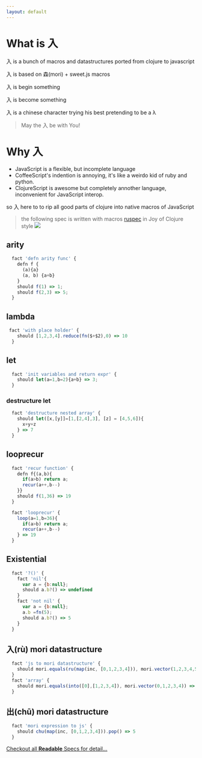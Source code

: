 ```yaml
---
layout: default
---
```


# What is 入

入 is a bunch of macros and datastructures ported from clojure to javascript

入 is based on 森(mori) + sweet.js macros

入 is begin something

入 is become something

入 is a chinese character trying his best pretending to be a λ

> May the 入 be with You!

# Why 入

- JavaScript is a flexible, but incomplete language
- CoffeeScript's indention is annoying, it's like a weirdo kid of ruby and python.
- ClojureScript is awesome but completely annother language, inconvenient for JavaScript interop.

so 入 here to to rip all good parts of clojure into native macros of JavaScript

> the following spec is written with macros [ruspec](https://github.com/jcouyang/ru/blob/master/macro/ruspec.sjs) in Joy of Clojure style
![](https://camo.githubusercontent.com/74a363f77896ab6fc4dbd6ab258d31b15de57ed2/68747470733a2f2f7261772e6769746875622e636f6d2f6d617269636b2f6d69646a652d636c6f6a7572652d746573742d7475746f7269616c2f6d61737465722f696d616765732f6f746865722f7472757468792e6a7067)

## arity

```javascript
  fact 'defn arity func' {
    defn f {
      (a){a}
      (a, b) {a+b}
    }
    should f(1) => 1;
    should f(2,3) => 5;
  }
```

## lambda

```js
 fact 'with place holder' {
    should [1,2,3,4].reduce(fn($+$2),0) => 10
  }
```

## let

```js
  fact 'init variables and return expr' {
    should let(a=1,b=2){a+b} => 3;
  }
```

### destructure let
```js
  fact 'destructure nested array' {
    should let([x,[y]]=[1,[2,4],3], [z] = [4,5,6]){
      x+y+z
    } => 7
  }
```

## looprecur
```javascript
  fact 'recur function' {
    defn f{(a,b){
      if(a>b) return a;
      recur(a++,b--)
    }}
    should f(1,36) => 19
  }
```

```javascript
  fact 'looprecur' {
    loop(a=1,b=36){
      if(a>b) return a;
      recur(a++,b--)
    } => 19
  }
```

## Existential
```js
  fact '?()' {
    fact 'nil'{
      var a = {b:null};
      should a.b?() => undefined  
    }
    fact 'not nil' {
      var a = {b:null};
      a.b =fn(5);
      should a.b?() => 5
    }
  }
```

## 入(rù) mori datastructure
```js
  fact 'js to mori datastructure' {
    should mori.equals(ru(map(inc, [0,1,2,3,4])), mori.vector(1,2,3,4,5)) => true
  }
  fact 'array' {
    should mori.equals(into([0],[1,2,3,4]), mori.vector(0,1,2,3,4)) => true
  }
```

## 出(chū) mori datastructure
```js
  fact 'mori expression to js' {
    should chu(map(inc, [0,1,2,3,4])).pop() => 5
  }
```

[Checkout all **Readable** Specs for detail...](https://github.com/jcouyang/ru/tree/master/spec)
